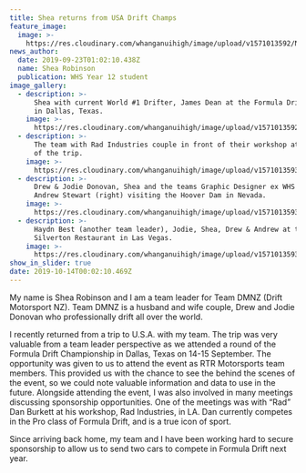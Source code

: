 ```yaml
---
title: Shea returns from USA Drift Champs
feature_image:
  image: >-
    https://res.cloudinary.com/whanganuihigh/image/upload/v1571013592/News/Shea%20Robinson.Team%20Drift%20Motorsport%20NZ/Shea-Robinson-03.jpg
news_author:
  date: 2019-09-23T01:02:10.438Z
  name: Shea Robinson
  publication: WHS Year 12 student
image_gallery:
  - description: >-
      Shea with current World #1 Drifter, James Dean at the Formula Drift event
      in Dallas, Texas.
    image: >-
      https://res.cloudinary.com/whanganuihigh/image/upload/v1571013592/News/Shea%20Robinson.Team%20Drift%20Motorsport%20NZ/Shea-Robinson-04.jpg
  - description: >-
      The team with Rad Industries couple in front of their workshop at the end
      of the trip.
    image: >-
      https://res.cloudinary.com/whanganuihigh/image/upload/v1571013593/News/Shea%20Robinson.Team%20Drift%20Motorsport%20NZ/Shea-Robinson-02.jpg
  - description: >-
      Drew & Jodie Donovan, Shea and the teams Graphic Designer ex WHS student
      Andrew Stewart (right) visiting the Hoover Dam in Nevada.
    image: >-
      https://res.cloudinary.com/whanganuihigh/image/upload/v1571013593/News/Shea%20Robinson.Team%20Drift%20Motorsport%20NZ/Shea-Robinson-01.jpg
  - description: >-
      Haydn Best (another team leader), Jodie, Shea, Drew & Andrew at the
      Silverton Restaurant in Las Vegas.
    image: >-
      https://res.cloudinary.com/whanganuihigh/image/upload/v1571013593/News/Shea%20Robinson.Team%20Drift%20Motorsport%20NZ/Shea-Robinson-05.jpg
show_in_slider: true
date: 2019-10-14T00:02:10.469Z
---
```

My name is Shea Robinson and I am a team leader for Team DMNZ (Drift Motorsport NZ). Team DMNZ is a husband and wife couple, Drew and Jodie Donovan who professionally drift all over the world. 

I recently returned from a trip to U.S.A. with my team. The trip was very valuable from a team leader perspective as we attended a round of the Formula Drift Championship in Dallas, Texas on 14-15 September. The opportunity was given to us to attend the event as RTR Motorsports team members. This provided us with the chance to see the behind the scenes of the event, so we could note valuable information and data to use in the future. Alongside attending the event, I was also involved in many meetings discussing sponsorship opportunities. One of the meetings was with “Rad” Dan Burkett at his workshop, Rad Industries, in LA. Dan currently competes in the Pro class of Formula Drift, and is a true icon of sport. 

Since arriving back home, my team and I have been working hard to secure sponsorship to allow us to send two cars to compete in Formula Drift next year.
